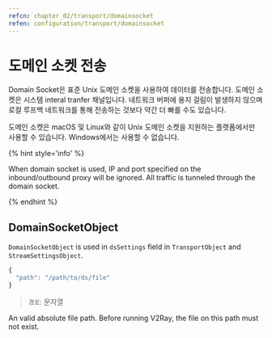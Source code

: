 ```yaml
---
refcn: chapter_02/transport/domainsocket
refen: configuration/transport/domainsocket
---
```


# 도메인 소켓 전송

Domain Socket은 표준 Unix 도메인 소켓을 사용하여 데이터를 전송합니다. 도메인 소켓은 시스템 interal tranfer 채널입니다. 네트워크 버퍼에 용지 걸림이 발생하지 않으며 로컬 루프백 네트워크를 통해 전송하는 것보다 약간 더 빠를 수도 있습니다.

도메인 소켓은 macOS 및 Linux와 같이 Unix 도메인 소켓을 지원하는 플랫폼에서만 사용할 수 있습니다. Windows에서는 사용할 수 없습니다.

{% hint style='info' %}

When domain socket is used, IP and port specified on the inbound/outbound proxy will be ignored. All traffic is tunneled through the domain socket.

{% endhint %}

## DomainSocketObject

`DomainSocketObject` is used in `dsSettings` field in `TransportObject` and `StreamSettingsObject`.

```javascript
{
  "path": "/path/to/ds/file"
}
```

> `경로`: 문자열

An valid absolute file path. Before running V2Ray, the file on this path must not exist.